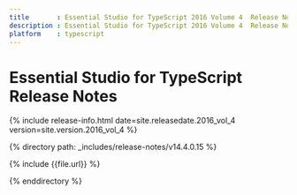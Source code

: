 ```yaml
---
title 		: Essential Studio for TypeScript 2016 Volume 4  Release Notes
description : Essential Studio for TypeScript 2016 Volume 4  Release Notes
platform 	: typescript
---
```


# Essential Studio for TypeScript Release Notes

{% include release-info.html date=site.releasedate.2016_vol_4 version=site.version.2016_vol_4 %} 

{% directory path: _includes/release-notes/v14.4.0.15  %}

{% include {{file.url}} %}

{% enddirectory %}